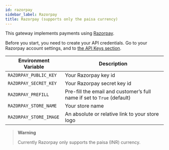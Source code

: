 ```yaml
---
id: razorpay
sidebar_label: Razorpay
title: Razorpay (supports only the paisa currency)
---
```


This gateway implements payments using [Razorpay](https://razorpay.com/).

Before you start, you need to create your API credentials. Go to your Razorpay account settings, and to [the API Keys section](https://dashboard.razorpay.com/#/app/keys).

| Environment Variable | Description |
| --- | --- |
| `RAZORPAY_PUBLIC_KEY` | Your Razorpay key id |
| `RAZORPAY_SECRET_KEY` | Your Razorpay secret key id |
| `RAZORPAY_PREFILL` | Pre-fill the email and customer’s full name if set to `True` (default) |
| `RAZORPAY_STORE_NAME` | Your store name |
| `RAZORPAY_STORE_IMAGE` | An absolute or relative link to your store logo |

> **Warning**
>
> Currently Razorpay only supports the paisa (INR) currency.